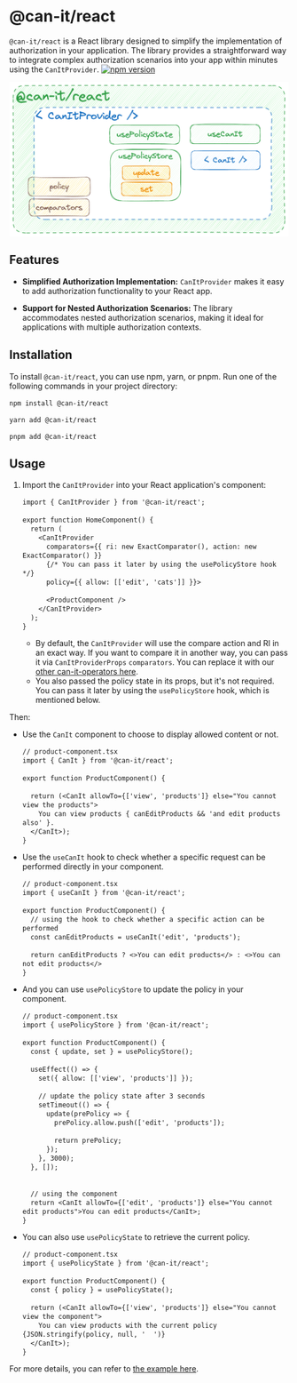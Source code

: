 # @can-it/react

`@can-it/react` is a React library designed to simplify the implementation of authorization in your application. The library provides a straightforward way to integrate complex authorization scenarios into your app within minutes using the `CanItProvider`.
[![npm version](https://img.shields.io/npm/v/@can-it/react.svg?style=flat-square)](https://www.npmjs.org/package/@can-it/react)

<div style="width: 100%; display: flex; justify-content: center;">
  <img  src="../../assets/react.png" width="600px" caption="Overview">
</div>

## Features

- **Simplified Authorization Implementation:** `CanItProvider` makes it easy to add authorization functionality to your React app.

- **Support for Nested Authorization Scenarios:** The library accommodates nested authorization scenarios, making it ideal for applications with multiple authorization contexts.

## Installation

To install `@can-it/react`, you can use npm, yarn, or pnpm. Run one of the following commands in your project directory:

```shell
npm install @can-it/react
```

```shell
yarn add @can-it/react
```

```shell
pnpm add @can-it/react
```

## Usage

1. Import the `CanItProvider` into your React application's component:

    ```tsx
    import { CanItProvider } from '@can-it/react';

    export function HomeComponent() {
      return (
        <CanItProvider
          comparators={{ ri: new ExactComparator(), action: new ExactComparator() }}
          {/* You can pass it later by using the usePolicyStore hook */}
          policy={{ allow: [['edit', 'cats']] }}>

          <ProductComponent />
        </CanItProvider>
      );
    }
    ```

    - By default, the `CanItProvider` will use the compare action and RI in an exact way. If you want to compare it in another way, you can pass it via `CanItProviderProps` `comparators`. You can replace it with our [other can-it-operators here](https://www.npmjs.com/search?q=keywords:can-it-operators).
    - You also passed the policy state in its props, but it's not required. You can pass it later by using the `usePolicyStore` hook, which is mentioned below.

Then:

- Use the `CanIt` component to choose to display allowed content or not.

    ```tsx
    // product-component.tsx
    import { CanIt } from '@can-it/react';

    export function ProductComponent() {

      return (<CanIt allowTo={['view', 'products']} else="You cannot view the products">
        You can view products { canEditProducts && 'and edit products also' }.
      </CanIt>);
    }
    ```

- Use the `useCanIt` hook to check whether a specific request can be performed directly in your component.

    ```tsx
    // product-component.tsx
    import { useCanIt } from '@can-it/react';

    export function ProductComponent() {
      // using the hook to check whether a specific action can be performed
      const canEditProducts = useCanIt('edit', 'products');

      return canEditProducts ? <>You can edit products</> : <>You can not edit products</>
    }
    ```

- And you can use `usePolicyStore` to update the policy in your component.

    ```tsx
    // product-component.tsx
    import { usePolicyStore } from '@can-it/react';

    export function ProductComponent() {
      const { update, set } = usePolicyStore();

      useEffect(() => {
        set({ allow: [['view', 'products']] });

        // update the policy state after 3 seconds
        setTimeout(() => {
          update(prePolicy => {
            prePolicy.allow.push(['edit', 'products']);

            return prePolicy;
          });
        }, 3000);
      }, []);


      // using the component
      return <CanIt allowTo={['edit', 'products']} else="You cannot edit products">You can edit products</CanIt>;
    }
    ```

- You can also use `usePolicyState` to retrieve the current policy.

    ```tsx
    // product-component.tsx
    import { usePolicyState } from '@can-it/react';

    export function ProductComponent() {
      const { policy } = usePolicyState();

      return (<CanIt allowTo={['view', 'products']} else="You cannot view the component">
        You can view products with the current policy {JSON.stringify(policy, null, '  ')}
      </CanIt>);
    }
    ```

For more details, you can refer to [the example here](https://github.com/can-it/examples/tree/main/apps/react).
